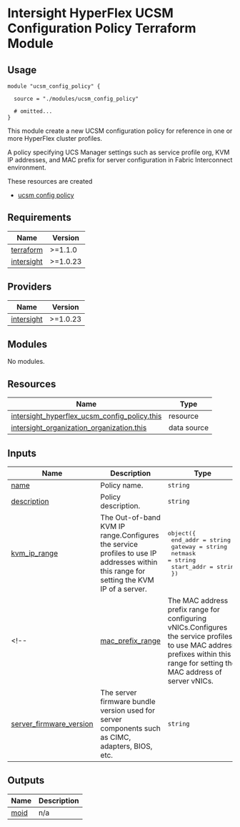 # Intersight HyperFlex UCSM Configuration Policy Terraform Module

## Usage

```hcl
module "ucsm_config_policy" {

  source = "./modules/ucsm_config_policy"

  # omitted...
}
```

This module create a new UCSM configuration policy for reference in one or more HyperFlex cluster profiles.

A policy specifying UCS Manager settings such as service profile org, KVM IP addresses, and MAC prefix for server configuration in Fabric Interconnect environment.

These resources are created
* [ucsm config policy](https://registry.terraform.io/providers/CiscoDevNet/intersight/latest/docs/resources/hyperflex_ucsm_config_policy)

<!-- BEGINNING OF PRE-COMMIT-TERRAFORM DOCS HOOK -->
## Requirements

| Name | Version |
|------|---------|
| <a name="requirement_terraform"></a> [terraform](#requirement\_terraform) | >=1.1.0 |
| <a name="requirement_intersight"></a> [intersight](#requirement\_intersight) | >=1.0.23 |

## Providers

| Name | Version |
|------|---------|
| <a name="provider_intersight"></a> [intersight](#provider\_intersight) | >=1.0.23 |

## Modules

No modules.

## Resources

| Name | Type |
|------|------|
| [intersight_hyperflex_ucsm_config_policy.this](https://registry.terraform.io/providers/CiscoDevNet/intersight/latest/docs/resources/hyperflex_ucsm_config_policy) | resource |
| [intersight_organization_organization.this](https://registry.terraform.io/providers/CiscoDevNet/intersight/latest/docs/data-sources/organization_organization) | data source |

## Inputs

| Name | Description | Type | Default | Required |
|------|-------------|------|---------|:--------:|
| <a name="input_name"></a> [name](#input\_name) | Policy name. | `string` | `""` | yes |
| <a name="input_description"></a> [description](#input\_description) | Policy description. | `string` | `""` | no |
| <a name="input_kvm_ip_range"></a> [kvm\_ip\_range](#input\_kvm\_ip\_range) | The Out-of-band KVM IP range.Configures the service profiles to use IP addresses within this range for setting the KVM IP of a server. | <pre>object({<br>    end_addr  = string<br>    gateway        = string<br>    netmask  = string<br>    start_addr  = string<br>  })</pre> | n/a | yes |
<!-- | <a name="input_mac_prefix_range"></a> [mac\_prefix\_range](#input\_mac\_prefix\_range) | The MAC address prefix range for configuring vNICs.Configures the service profiles to use MAC address prefixes within this range for setting the MAC address of server vNICs. | <pre>object({<br>    end_addr  = string<br>    start_addr  = string<br>  })</pre> | n/a | no | -->
| <a name="input_server_firmware_version"></a> [server\_firmware\_version](#input\_server\_firmware\_version) | The server firmware bundle version used for server components such as CIMC, adapters, BIOS, etc. | `string` | `""` | yes |

## Outputs

| Name | Description |
|------|-------------|
| <a name="output_moid"></a> [moid](#output\_moid) | n/a |
<!-- END OF PRE-COMMIT-TERRAFORM DOCS HOOK -->
